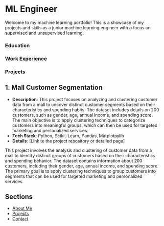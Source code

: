 # ML Engineer 

Welcome to my machine learning portfolio! This is a showcase of my projects and skills as a junior machine learning engineer with a focus on supervised and unsupervised learning.

### Education

### Work Experience

### Projects
## 1. **Mall Customer Segmentation**
- **Description**: This project focuses on analyzing and clustering customer data from a mall to uncover distinct customer segments based on their characteristics and spending habits. The dataset includes details on 200 customers, such as gender, age, annual income, and spending score. The main objective is to apply clustering techniques to categorize customers into meaningful groups, which can then be used for targeted marketing and personalized services.
- **Tech Stack**: Python, Scikit-Learn, Pandas, Matplotpylib
- **Details**: [Link to the project repository or detailed page]



This project involves the analysis and clustering of customer data from a mall to identify distinct groups of customers based on their characteristics and spending behavior. The dataset contains information about 200 customers, including their gender, age, annual income, and spending score. The primary goal is to apply clustering techniques to group customers into segments that can be used for targeted marketing and personalized services.
## Sections
- [About Me](about.md)
- [Projects](projects.md)
- [Contact](contact.md)
